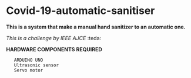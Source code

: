 # Covid-19-automatic-sanitiser

**This is a system that make a manual hand sanitizer to an automatic one.**

_This  is a challenge by IEEE  AJCE_ :teda:
 
 **HARDWARE COMPONENTS REQUIRED**
 ``` 
    ARDUINO UNO
    Ultrasonic sensor
    Servo motor 
 ```
 
 



